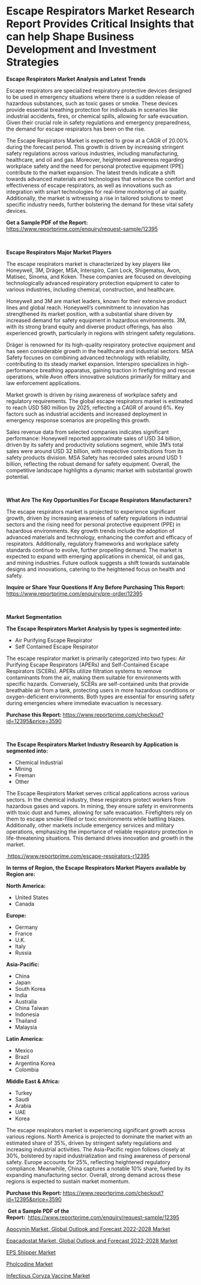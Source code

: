 <p><h1>Escape Respirators Market Research Report Provides Critical Insights that can help Shape Business Development and Investment Strategies</h1></p><p><strong>Escape Respirators Market Analysis and Latest Trends</strong></p>
<p><p>Escape respirators are specialized respiratory protective devices designed to be used in emergency situations where there is a sudden release of hazardous substances, such as toxic gases or smoke. These devices provide essential breathing protection for individuals in scenarios like industrial accidents, fires, or chemical spills, allowing for safe evacuation. Given their crucial role in safety regulations and emergency preparedness, the demand for escape respirators has been on the rise.</p><p>The Escape Respirators Market is expected to grow at a CAGR of 20.00% during the forecast period. This growth is driven by increasing stringent safety regulations across various industries, including manufacturing, healthcare, and oil and gas. Moreover, heightened awareness regarding workplace safety and the need for personal protective equipment (PPE) contribute to the market expansion. The latest trends indicate a shift towards advanced materials and technologies that enhance the comfort and effectiveness of escape respirators, as well as innovations such as integration with smart technologies for real-time monitoring of air quality. Additionally, the market is witnessing a rise in tailored solutions to meet specific industry needs, further bolstering the demand for these vital safety devices.</p></p>
<p><strong>Get a Sample PDF of the Report:&nbsp;</strong> <a href="https://www.reportprime.com/enquiry/request-sample/12395">https://www.reportprime.com/enquiry/request-sample/12395</a></p>
<p>&nbsp;</p>
<p><strong>Escape Respirators Major Market Players</strong></p>
<p><p>The escape respirators market is characterized by key players like Honeywell, 3M, Dräger, MSA, Interspiro, Cam Lock, Shigematsu, Avon, Matisec, Sinoma, and Koken. These companies are focused on developing technologically advanced respiratory protection equipment to cater to various industries, including chemical, construction, and healthcare.</p><p>Honeywell and 3M are market leaders, known for their extensive product lines and global reach. Honeywell’s commitment to innovation has strengthened its market position, with a substantial share driven by increased demand for safety equipment in hazardous environments. 3M, with its strong brand equity and diverse product offerings, has also experienced growth, particularly in regions with stringent safety regulations.</p><p>Dräger is renowned for its high-quality respiratory protective equipment and has seen considerable growth in the healthcare and industrial sectors. MSA Safety focuses on combining advanced technology with reliability, contributing to its steady market expansion. Interspiro specializes in high-performance breathing apparatus, gaining traction in firefighting and rescue operations, while Avon offers innovative solutions primarily for military and law enforcement applications.</p><p>Market growth is driven by rising awareness of workplace safety and regulatory requirements. The global escape respirators market is estimated to reach USD 580 million by 2025, reflecting a CAGR of around 6%. Key factors such as industrial accidents and increased deployment in emergency response scenarios are propelling this growth.</p><p>Sales revenue data from selected companies indicates significant performance: Honeywell reported approximate sales of USD 34 billion, driven by its safety and productivity solutions segment, while 3M’s total sales were around USD 32 billion, with respective contributions from its safety products division. MSA Safety has recorded sales around USD 1 billion, reflecting the robust demand for safety equipment. Overall, the competitive landscape highlights a dynamic market with substantial growth potential.</p></p>
<p>&nbsp;</p>
<p><strong>What Are The Key Opportunities For Escape Respirators Manufacturers?</strong></p>
<p><p>The escape respirators market is projected to experience significant growth, driven by increasing awareness of safety regulations in industrial sectors and the rising need for personal protective equipment (PPE) in hazardous environments. Key growth trends include the adoption of advanced materials and technology, enhancing the comfort and efficacy of respirators. Additionally, regulatory frameworks and workplace safety standards continue to evolve, further propelling demand. The market is expected to expand with emerging applications in chemical, oil and gas, and mining industries. Future outlook suggests a shift towards sustainable designs and innovations, catering to the heightened focus on health and safety.</p></p>
<p><strong>Inquire or Share Your Questions If Any Before Purchasing This Report:</strong> <a href="https://www.reportprime.com/enquiry/pre-order/12395">https://www.reportprime.com/enquiry/pre-order/12395</a></p>
<p>&nbsp;</p>
<p><strong>Market Segmentation</strong></p>
<p><strong>The Escape Respirators Market Analysis by types is segmented into:</strong></p>
<p><ul><li>Air Purifying Escape Respirator</li><li>Self Contained Escape Respirator</li></ul></p>
<p><p>The escape respirator market is primarily categorized into two types: Air Purifying Escape Respirators (APERs) and Self-Contained Escape Respirators (SCERs). APERs utilize filtration systems to remove contaminants from the air, making them suitable for environments with specific hazards. Conversely, SCERs are self-contained units that provide breathable air from a tank, protecting users in more hazardous conditions or oxygen-deficient environments. Both types are essential for ensuring safety during emergencies where immediate evacuation is necessary.</p></p>
<p><strong>Purchase this Report:&nbsp;</strong><a href="https://www.reportprime.com/checkout?id=12395&price=3590">https://www.reportprime.com/checkout?id=12395&price=3590</a></p>
<p>&nbsp;</p>
<p><strong>The Escape Respirators Market Industry Research by Application is segmented into:</strong></p>
<p><ul><li>Chemical Industrial</li><li>Mining</li><li>Fireman</li><li>Other</li></ul></p>
<p><p>The Escape Respirators Market serves critical applications across various sectors. In the chemical industry, these respirators protect workers from hazardous gases and vapors. In mining, they ensure safety in environments with toxic dust and fumes, allowing for safe evacuation. Firefighters rely on them to escape smoke-filled or toxic environments while battling blazes. Additionally, other markets include emergency services and military operations, emphasizing the importance of reliable respiratory protection in life-threatening situations. This demand drives innovation and growth in the market.</p></p>
<p><a href="https://www.reportprime.com/escape-respirators-r12395">&nbsp;https://www.reportprime.com/escape-respirators-r12395</a></p>
<p><strong>In terms of Region, the Escape Respirators Market Players available by Region are:</strong></p>
<p>
    <p> <strong> North America: </strong>
        <ul>
            <li>United States</li>
            <li>Canada</li>
        </ul>
        </p> 
    <p> <strong> Europe: </strong>
        <ul>
            <li>Germany</li>
            <li>France</li>
            <li>U.K.</li>
            <li>Italy</li>
            <li>Russia</li>
        </ul>
        </p> 
    <p> <strong> Asia-Pacific: </strong>
        <ul>
            <li>China</li>
            <li>Japan</li>
            <li>South Korea</li>
            <li>India</li>
            <li>Australia</li>
            <li>China Taiwan</li>
            <li>Indonesia</li>
            <li>Thailand</li>
            <li>Malaysia</li>
        </ul>
        </p> 
    <p> <strong> Latin America: </strong>
        <ul>
            <li>Mexico</li>
            <li>Brazil</li>
            <li>Argentina Korea</li>
            <li>Colombia</li>
        </ul>
        </p> 
    <p> <strong> Middle East & Africa: </strong>
        <ul>
            <li>Turkey</li>
            <li>Saudi</li>
            <li>Arabia</li>
            <li>UAE</li>
            <li>Korea</li>
        </ul>
    </p>
    </p>
<p><p>The escape respirators market is experiencing significant growth across various regions. North America is projected to dominate the market with an estimated share of 35%, driven by stringent safety regulations and increasing industrial activities. The Asia-Pacific region follows closely at 30%, bolstered by rapid industrialization and rising awareness of personal safety. Europe accounts for 25%, reflecting heightened regulatory compliance. Meanwhile, China captures a notable 10% share, fueled by its expanding manufacturing sector. Overall, strong demand across these regions is expected to sustain market momentum.</p></p>
<p><strong>Purchase this Report: </strong><a href="https://www.reportprime.com/checkout?id=12395&price=3590">https://www.reportprime.com/checkout?id=12395&price=3590</a></p>
<p>&nbsp;<strong>Get a Sample PDF of the Report:&nbsp;&nbsp;</strong><a href="https://www.reportprime.com/enquiry/request-sample/12395">https://www.reportprime.com/enquiry/request-sample/12395</a></p>
<p><strong></strong></p>
<p><p><a href="https://www.linkedin.com/pulse/apocynin-market-global-outlook-forecast-2022-2028-analysis-kwgre?trackingId=hW%2FJ9EL8QBidS7muv4eTag%3D%3D">Apocynin Market, Global Outlook and Forecast 2022-2028 Market</a></p><p><a href="https://www.linkedin.com/pulse/global-epacadostat-market-outlook-forecast-2022-2028-trends-forecasts-qdgue?trackingId=kFK5ZSrqRc%2Bqws1qtzWVVw%3D%3D">Epacadostat Market, Global Outlook and Forecast 2022-2028 Market</a></p><p><a href="https://github.com/arionmp/Market-Research-Report-List-5/blob/main/eps-shipper-market.md">EPS Shipper Market</a></p><p><a href="https://medium.com/@philipwolf61/pholcodine-market-investigation-industry-evolution-and-forecast-till-2031-69c54db23ccc">Pholcodine Market</a></p><p><a href="https://medium.com/@philipwolf61/infectious-coryza-vaccine-market-investigation-industry-evolution-and-forecast-till-2031-a6c695a5774c">Infectious Coryza Vaccine Market</a></p></p>